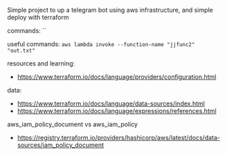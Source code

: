 
Simple project to up a telegram bot using aws infrastructure, and simple deploy with terraform

commands:
``


useful commands:
`aws lambda invoke --function-name "jjfunc2"  "out.txt"`

resources and learning:
* https://www.terraform.io/docs/language/providers/configuration.html


data:
* https://www.terraform.io/docs/language/data-sources/index.html
* https://www.terraform.io/docs/language/expressions/references.html


aws_iam_policy_document vs aws_iam_policy
* https://registry.terraform.io/providers/hashicorp/aws/latest/docs/data-sources/iam_policy_document


